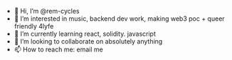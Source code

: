 - 👋 Hi, I’m @rem-cycles
- 👀 I’m interested in music, backend dev work, making web3 poc + queer friendly 4lyfe
- 🌱 I’m currently learning react, solidity. javascript
- 💞️ I’m looking to collaborate on absolutely anything
- 📫 How to reach me: email me 

<!---
rem-cycles/rem-cycles is a ✨ special ✨ repository because its `README.md` (this file) appears on your GitHub profile.
You can click the Preview link to take a look at your changes.
--->
